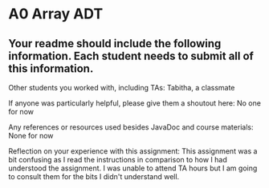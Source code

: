 # A0 Array ADT

## Your readme should include the following information. Each student needs to submit all of this information.

Other students you worked with, including TAs: Tabitha, a classmate

If anyone was particularly helpful, please give them a shoutout here: No one for now

Any references or resources used besides JavaDoc and course materials: None for now

Reflection on your experience with this assignment: This assignment was a bit confusing as I read the instructions in comparison to how I had understood the assignment. I was unable to attend TA hours but I am going to consult them for the bits I didn't understand well.
